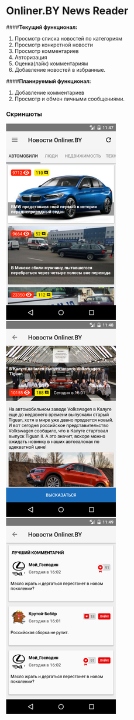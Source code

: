 # Onliner.BY News Reader

####**Текущий функционал:**<br>
1. Просмотр списка новостей по категориям<br>
2. Просмотр конкретной новости<br>
3. Просмотр комментариев<br>
4. Авторизация<br>
5. Оценка(лайк) комментариям<br>
6. Добавление новостей в избранные.

####**Планируемый функционал:**<br>
1. Добавление комментариев<br>
2. Просмотр и обмен личными сообщениями.

### **Скриншоты**
<img src="screenshot1.png" width="300">
<br>
<img src="screenshot2.png" width="300">
<br>
<img src="screenshot3.png" width="300">
